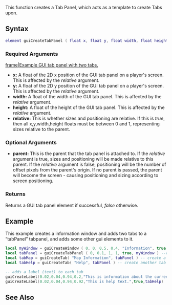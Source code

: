 This function creates a Tab Panel, which acts as a template to create Tabs upon.

Syntax
------

``` lua
element guiCreateTabPanel ( float x, float y, float width, float height, bool relative, [element parent = nil ] )
```

### Required Arguments

[frame|Example GUI tab panel with two tabs.](/docs/Image:gui-tabpanelandtab.png.md "wikilink")

-   **x:** A float of the 2D x position of the GUI tab panel on a player's screen. This is affected by the *relative* argument.
-   **y:** A float of the 2D y position of the GUI tab panel on a player's screen. This is affected by the *relative* argument.
-   **width:** A float of the width of the GUI tab panel. This is affected by the *relative* argument.
-   **height:** A float of the height of the GUI tab panel. This is affected by the *relative* argument.
-   **relative:** This is whether sizes and positioning are relative. If this is *true*, then all x,y,width,height floats must be between 0 and 1, representing sizes relative to the parent.

### Optional Arguments

-   **parent:** This is the parent that the tab panel is attached to. If the *relative* argument is true, sizes and positioning will be made relative to this parent. If the *relative* argument is false, positioning will be the number of offset pixels from the parent's origin. If no parent is passed, the parent will become the screen - causing positioning and sizing according to screen positioning.

### Returns

Returns a GUI tab panel element if successful, *false* otherwise.

Example
-------

This example creates a information window and adds two tabs to a “tabPanel” tabpanel, and adds some other gui elements to it.

``` lua
local myWindow = guiCreateWindow ( 0, 0, 0.5, 0.4, "Information", true )--create a window which has "Information" in the title bar.
local tabPanel = guiCreateTabPanel ( 0, 0.1, 1, 1, true, myWindow ) --create a tab panel which fills the whole window
local tabMap = guiCreateTab( "Map Information", tabPanel ) -- create a tab named "Map Information" on 'tabPanel'
local tabHelp = guiCreateTab( "Help", tabPanel ) -- create another tab named "Help" on 'tabPanel'

-- adds a label (text) to each tab
guiCreateLabel(0.02,0.04,0.94,0.2,"This is information about the current map",true,tabMap)
guiCreateLabel(0.02,0.04,0.94,0.92,"This is help text.",true,tabHelp)
```

See Also
--------
